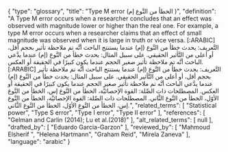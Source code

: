 {
    "type": "glossary",
    "title": "Type M error (الخطأ من النَّوع إم )",
    "definition": "A Type M error occurs when a researcher concludes that an effect was observed with magnitude lower or higher than the real one. For example, a type M error occurs when a researcher claims that an effect of small magnitude was observed when it is large in truth or vice versa. [:ARABIC] التَّعريف: يحدث خطأ من النَّوع (إم) عندما يستنتج الباحث أنَّه تم ملاحظة تأثير بحجم أقل، أو أعلى من التَّأثير الحقيقي. على سبيل المثال: يحدث خطأ من النَّوع (إم) عندما يدَّعي الباحث أنَّه تم ملاحظة تأثير صغير الحجم عندما يكون كبيرًا في الحقيقة أو العكس. [:ARABIC] التَّعريف: يحدث خطأ من النَّوع (إم) عندما يستنتج الباحث أنَّه تم ملاحظة تأثير بحجم أقل، أو أعلى من التَّأثير الحقيقي. على سبيل المثال: يحدث خطأ من النَّوع (إم) عندما يدَّعي الباحث أنَّه تم ملاحظة تأثير صغير الحجم عندما يكون كبيرًا في الحقيقة أو العكس. المصطلحات ذات الصِّلة: القوة الإحصائيَّة، الخطأ من النَّوع إس، الخطأ من النَّوع الأوّل، الخطأ من النَّوع الثَّاني. المصطلحات ذات الصِّلة: القوة الإحصائيَّة، الخطأ من النَّوع إس، الخطأ من النَّوع الأوّل، الخطأ من النَّوع الثَّاني.",
    "related_terms": [
        "Statistical power",
        "Type S error",
        "Type I error",
        "Type II error"
    ],
    "references": [
        "Gelman and Carlin (2014); Lu et al.(2018)"
    ],
    "alt_related_terms": [
        null
    ],
    "drafted_by": [
        "Eduardo Garcia-Garzon"
    ],
    "reviewed_by": [
        "Mahmoud Elsherif ",
        "Helena Hartmann",
        "Graham Reid",
        "Mirela Zaneva"
    ],
    "language": "arabic"
}